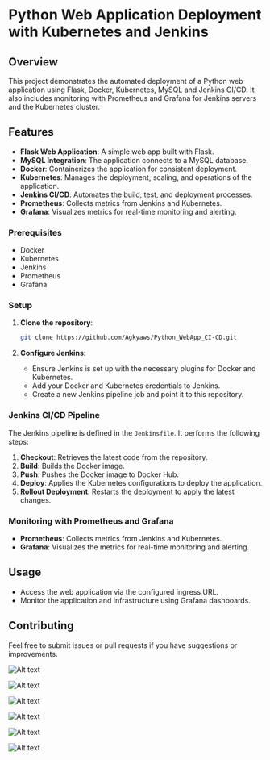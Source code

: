 # Python Web Application Deployment with Kubernetes and Jenkins

## Overview

This project demonstrates the automated deployment of a Python web application using Flask, Docker, Kubernetes, MySQL and Jenkins CI/CD. It also includes monitoring with Prometheus and Grafana for Jenkins servers and the Kubernetes cluster.

## Features

- **Flask Web Application**: A simple web app built with Flask.
- **MySQL Integration**: The application connects to a MySQL database.
- **Docker**: Containerizes the application for consistent deployment.
- **Kubernetes**: Manages the deployment, scaling, and operations of the application.
- **Jenkins CI/CD**: Automates the build, test, and deployment processes.
- **Prometheus**: Collects metrics from Jenkins and Kubernetes.
- **Grafana**: Visualizes metrics for real-time monitoring and alerting.

### Prerequisites

- Docker
- Kubernetes
- Jenkins
- Prometheus
- Grafana

### Setup

1. **Clone the repository**:
    ```sh
    git clone https://github.com/Agkyaws/Python_WebApp_CI-CD.git
    ```

2. **Configure Jenkins**:
    - Ensure Jenkins is set up with the necessary plugins for Docker and Kubernetes.
    - Add your Docker and Kubernetes credentials to Jenkins.
    - Create a new Jenkins pipeline job and point it to this repository.

### Jenkins CI/CD Pipeline

The Jenkins pipeline is defined in the `Jenkinsfile`. It performs the following steps:
1. **Checkout**: Retrieves the latest code from the repository.
2. **Build**: Builds the Docker image.
3. **Push**: Pushes the Docker image to Docker Hub.
4. **Deploy**: Applies the Kubernetes configurations to deploy the application.
5. **Rollout Deployment**: Restarts the deployment to apply the latest changes.

### Monitoring with Prometheus and Grafana

- **Prometheus**: Collects metrics from Jenkins and Kubernetes.
- **Grafana**: Visualizes the metrics for real-time monitoring and alerting.

## Usage

- Access the web application via the configured ingress URL.
- Monitor the application and infrastructure using Grafana dashboards.

## Contributing

Feel free to submit issues or pull requests if you have suggestions or improvements.

![Alt text](https://github.com/Agkyaws/testrepo/blob/master/Python%20DevOps%20project.jpg)

![Alt text](https://github.com/Agkyaws/testrepo/blob/master/python%20web.png)

![Alt text](https://github.com/Agkyaws/testrepo/blob/master/webapp%20swagger.png)

![Alt text](https://github.com/Agkyaws/testrepo/blob/master/Jenkins%20Pipeline.png)

![Alt text](https://github.com/Agkyaws/testrepo/blob/master/jenkins%20monitor.png)

![Alt text](https://github.com/Agkyaws/testrepo/blob/master/prometheus.png)




